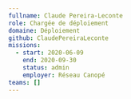 ```yaml
---
fullname: Claude Pereira-Leconte
role: Chargée de déploiement
domaine: Déploiement
github: ClaudePereiraLeconte
missions:
  - start: 2020-06-09
    end: 2020-09-30
    status: admin
    employer: Réseau Canopé
teams: []
---
```

